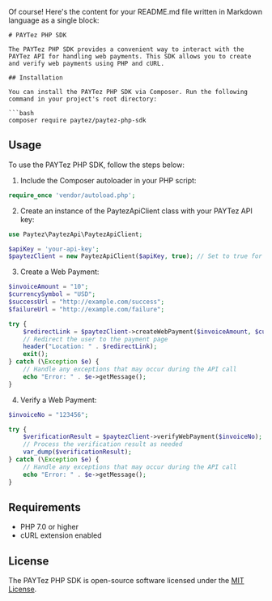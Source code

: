 Of course! Here's the content for your README.md file written in Markdown language as a single block:

```
# PAYTez PHP SDK

The PAYTez PHP SDK provides a convenient way to interact with the PAYTez API for handling web payments. This SDK allows you to create and verify web payments using PHP and cURL.

## Installation

You can install the PAYTez PHP SDK via Composer. Run the following command in your project's root directory:

```bash
composer require paytez/paytez-php-sdk
```

## Usage

To use the PAYTez PHP SDK, follow the steps below:

1. Include the Composer autoloader in your PHP script:

```php
require_once 'vendor/autoload.php';
```

2. Create an instance of the PaytezApiClient class with your PAYTez API key:

```php
use Paytez\PaytezApi\PaytezApiClient;

$apiKey = 'your-api-key';
$paytezClient = new PaytezApiClient($apiKey, true); // Set to true for sandbox, false for live environment
```

3. Create a Web Payment:

```php
$invoiceAmount = "10";
$currencySymbol = "USD";
$successUrl = "http://example.com/success";
$failureUrl = "http://example.com/failure";

try {
    $redirectLink = $paytezClient->createWebPayment($invoiceAmount, $currencySymbol, $successUrl, $failureUrl);
    // Redirect the user to the payment page
    header("Location: " . $redirectLink);
    exit();
} catch (\Exception $e) {
    // Handle any exceptions that may occur during the API call
    echo "Error: " . $e->getMessage();
}
```

4. Verify a Web Payment:

```php
$invoiceNo = "123456";

try {
    $verificationResult = $paytezClient->verifyWebPayment($invoiceNo);
    // Process the verification result as needed
    var_dump($verificationResult);
} catch (\Exception $e) {
    // Handle any exceptions that may occur during the API call
    echo "Error: " . $e->getMessage();
}
```

## Requirements

- PHP 7.0 or higher
- cURL extension enabled

## License

The PAYTez PHP SDK is open-source software licensed under the [MIT License](LICENSE).
